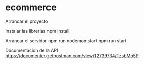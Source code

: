 # ecommerce

Arrancar el proyecto

Instalar las librerias
npm install

Arrancar el servidor
npm run nodemon:start
npm run start


Documentacion de la API
https://documenter.getpostman.com/view/12739734/TzsbMo5P
